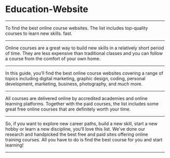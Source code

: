# Education-Website
<hr><p>
To find the best online course websites. The list includes top-quality courses to learn new skills. fast.
<hr>
<p>
Online courses are a great way to build new skills in a relatively short period of time. They are less expensive than traditional classes and you can follow a course from the comfort of your own home.
</p>
<hr>
<p>
In this guide, you’ll find the best online course websites covering a range of topics including digital marketing, graphic design, coding, personal development, marketing, business, photography, and much more.
</p>
<hr>
<p>
All courses are delivered online by accredited academies and online learning platforms. Together with the paid courses, the list includes some great free online courses that are definitely worth your time.
</p>
<hr>
<p>
So, if you want to explore new career paths, build a new skill, start a new hobby or learn a new discipline, you’ll love this list. We’ve done our research and handpicked the best free and paid sites offering online training courses. All you have to do is find the best course for you and start learning!
</p>
<hr>
